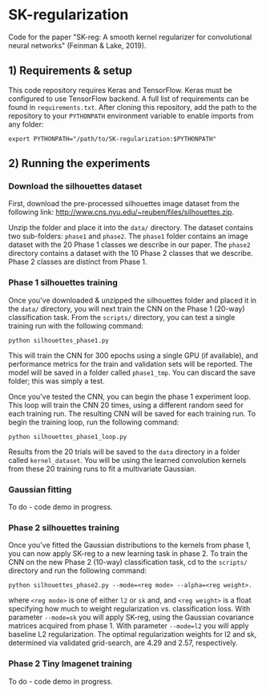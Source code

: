 # SK-regularization

Code for the paper "SK-reg: A smooth kernel regularizer for convolutional neural networks" (Feinman & Lake, 2019).

## 1) Requirements & setup
This code repository requires Keras and TensorFlow. Keras must be
configured to use TensorFlow backend. A full list of requirements can be found
in `requirements.txt`. After cloning this repository, add the path to the repository to your `PYTHONPATH` environment variable to enable imports from any folder:

    export PYTHONPATH="/path/to/SK-regularization:$PYTHONPATH"
    
## 2) Running the experiments

### Download the silhouettes dataset

First, download the pre-processed silhouettes image dataset from the following link:
<http://www.cns.nyu.edu/~reuben/files/silhouettes.zip>.

Unzip the folder and place it into the `data/` directory. The dataset contains two sub-folders: `phase1` and `phase2`. The `phase1` folder contains an image dataset with the 20 Phase 1 classes we describe in our paper. The `phase2` directory contains a dataset with the 10 Phase 2 classes that we describe. Phase 2 classes are distinct from Phase 1.

### Phase 1 silhouettes training

Once you've downloaded & unzipped the silhouettes folder and placed it in the `data/` directory, you will next train the CNN on the Phase 1 (20-way) classification task. From the `scripts/` directory, you can test a single training run with the following command:

    python silhouettes_phase1.py

This will train the CNN for 300 epochs using a single GPU (if available), and performance metrics for the train and validation sets will be reported. The model will be saved in a folder called `phase1_tmp`. You can discard the save folder; this was simply a test.

Once you've tested the CNN, you can begin the phase 1 experiment loop. This loop will train the CNN 20 times, using a different random seed for each training run. The resulting CNN will be saved for each training run. To begin the training loop, run the following command:

    python silhouettes_phase1_loop.py
    
Results from the 20 trials will be saved to the `data` directory in a folder called `kernel_dataset`. You will be using the learned convolution kernels from these 20 training runs to fit a multivariate Gaussian. 

### Gaussian fitting

To do - code demo in progress.

### Phase 2 silhouettes training

Once you've fitted the Gaussian distributions to the kernels from phase 1, you can now apply SK-reg to a new learning task in phase 2. To train the CNN on the new Phase 2 (10-way) classification task, cd to the `scripts/` directory and run the following command:

    python silhouettes_phase2.py --mode=<reg mode> --alpha=<reg weight>.
    
where `<reg mode>` is one of either `l2` or `sk` and, and `<reg weight>` is a float specifying how much to weight regularization vs. classification loss. With parameter `--mode=sk` you will apply SK-reg, using the Gaussian covariance matrices acquired from phase 1. With parameter `--mode=l2` you will apply baseline L2 regularization. The optimal regularization weights for l2 and sk, determined via validated grid-search, are 4.29 and 2.57, respectively.

### Phase 2 Tiny Imagenet training

To do - code demo in progress.